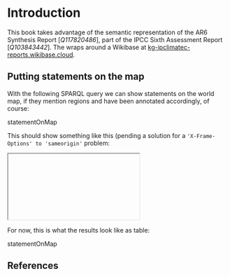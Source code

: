# Introduction

This book takes advantage of the semantic representation of the AR6 Synthesis Report
[<cite>Q117820486</cite>], part of the IPCC Sixth Assessment Report [<cite>Q103843442</cite>].
The wraps around a Wikibase at [kg-ipclimatec-reports.wikibase.cloud](https://kg-ipclimatec-reports.wikibase.cloud/).

## Putting statements on the map

With the following SPARQL query we can show statements on the world map, if they
mention regions and have been annotated accordingly, of course:

<sparql>statementOnMap</sparql>

This should show something like this (pending a solution for a `'X-Frame-Options' to 'sameorigin'` problem:

<iframe>statementOnMap</iframe>

For now, this is what the results look like as table:

<out>statementOnMap</out>

## References

<references/>
